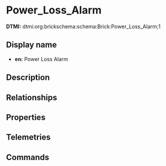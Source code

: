 # Power_Loss_Alarm
**DTMI:** dtmi:org:brickschema:schema:Brick:Power_Loss_Alarm;1
## Display name
- **en:** Power Loss Alarm
## Description
## Relationships
## Properties
## Telemetries
## Commands
